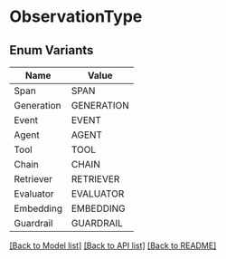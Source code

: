 # ObservationType

## Enum Variants

| Name | Value |
|---- | -----|
| Span | SPAN |
| Generation | GENERATION |
| Event | EVENT |
| Agent | AGENT |
| Tool | TOOL |
| Chain | CHAIN |
| Retriever | RETRIEVER |
| Evaluator | EVALUATOR |
| Embedding | EMBEDDING |
| Guardrail | GUARDRAIL |


[[Back to Model list]](../README.md#documentation-for-models) [[Back to API list]](../README.md#documentation-for-api-endpoints) [[Back to README]](../README.md)


